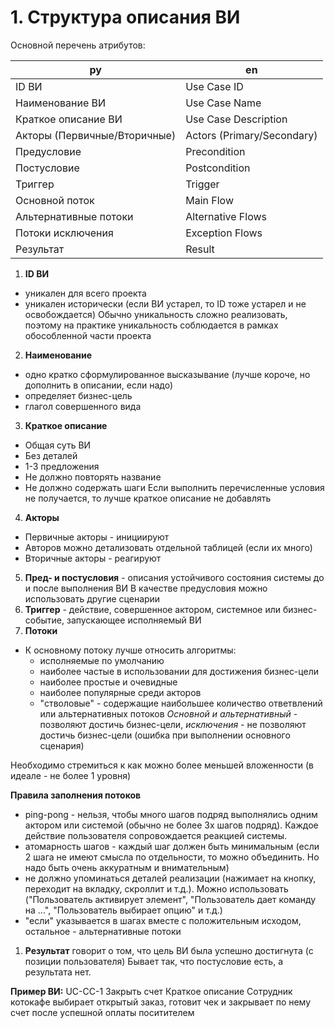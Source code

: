 # 1. Структура описания ВИ
Основной перечень атрибутов:

| ру                           | en                         |
| ---------------------------- | -------------------------- |
| ID ВИ                        | Use Case ID                |
| Наименование ВИ              | Use Case Name              |
| Краткое описание ВИ          | Use Case Description       |
| Акторы (Первичные/Вторичные) | Actors (Primary/Secondary) |
| Предусловие                  | Precondition               |
| Постусловие                  | Postcondition              |
| Триггер                      | Trigger                    |
| Основной поток               | Main Flow                  |
| Альтернативные потоки        | Alternative Flows          |
| Потоки исключения            | Exception Flows            |
| Результат                    | Result                     |
1. **ID ВИ**
- уникален для всего проекта
- уникален исторически (если ВИ устарел, то ID тоже устарел и не освобождается)
Обычно уникальность сложно реализовать, поэтому на практике уникальность соблюдается в рамках обособленной части проекта
2. **Наименование**
- одно кратко сформулированное высказывание (лучше короче, но дополнить в описании, если надо)
- определяет бизнес-цель
- глагол совершенного вида
3. **Краткое описание**
- Общая суть ВИ
- Без деталей
- 1-3 предложения
- Не должно повторять название
- Не должно содержать шаги
Если выполнить перечисленные условия не получается, то лучше краткое описание не добавлять
4. **Акторы**
- Первичные акторы - инициируют
- Авторов можно детализовать отдельной таблицей (если их много)
- Вторичные акторы - реагируют
5. **Пред- и постусловия** - описания устойчивого состояния системы до и после выполнения ВИ
В качестве предусловия можно использовать другие сценарии
6. **Триггер** - действие, совершенное актором, системное или бизнес-событие, запускающее исполняемый ВИ
7. **Потоки**
- К основному потоку лучше относить алгоритмы:
	- исполняемые по умолчанию
	- наиболее частые в использовании для достижения бизнес-цели
	- наиболее простые и очевидные
	- наиболее популярные среди акторов
	- "стволовые" - содержащие наибольшее количество ответвлений или альтернативных потоков
*Основной и альтернативный* - позволяют достичь бизнес-цели, *исключения* - не позволяют достичь бизнес-цели (ошибка при выполнении основного сценария)

Необходимо стремиться к как можно более меньшей вложенности (в идеале - не более 1 уровня)

**Правила заполнения потоков**
- ping-pong - нельзя, чтобы много шагов подряд выполнялись одним актором или системой (обычно не более 3х шагов подряд). Каждое действие пользователя сопровождается реакцией системы.
- атомарность шагов - каждый шаг должен быть минимальным (если 2 шага не имеют смысла по отдельности, то можно объединить. Но надо быть очень аккуратным и внимательным)
- не должно упоминаться деталей реализации (нажимает на кнопку, переходит на вкладку, скроллит и т.д.). Можно использовать ("Пользователь активирует элемент", "Пользователь дает команду на ...", "Пользователь выбирает опцию" и т.д.)
- "если" указывается в шагах вместе с положительным исходом, остальное - альтернативные потоки

1. **Результат** говорит о том, что цель ВИ была успешно достигнута (с позиции пользователя)
Бывает так, что постусловие есть, а результата нет.

**Пример ВИ:**
UC-CC-1 Закрыть счет
Краткое описание
	Сотрудник котокафе выбирает открытый заказ, готовит чек и закрывает по нему счет после успешной оплаты поситителем
	